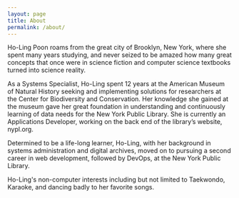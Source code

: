 ```yaml
---
layout: page
title: About
permalink: /about/
---
```


Ho-Ling Poon roams from the great city of Brooklyn, New York, where she spent many years studying, and never seized to be amazed how many great concepts that once were in science fiction and computer science textbooks turned into science reality.
 
As a Systems Specialist, Ho-Ling spent 12 years at the American Museum of Natural History seeking and implementing solutions for researchers at the Center for Biodiversity and Conservation. Her knowledge she gained at the museum gave her great foundation in understanding and continuously learning of data needs for the New York Public Library. She is currently an Applications Developer, working on the back end of the library’s website, nypl.org.
 
Determined to be a life-long learner, Ho-Ling, with her background in systems administration and digital archives, moved on to pursuing a second career in web development, followed by DevOps, at the New York Public Library.
 
Ho-Ling's non-computer interests including but not limited to Taekwondo, Karaoke, and dancing badly to her favorite songs.
